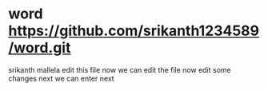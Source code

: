 # word https://github.com/srikanth1234589/word.git
srikanth mallela
edit this file
now we can edit the file
now edit some changes
next we can enter next